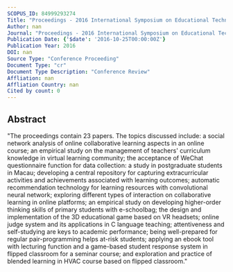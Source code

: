 ```yaml
---
SCOPUS_ID: 84999293274
Title: "Proceedings - 2016 International Symposium on Educational Technology, ISET 2016"
Author: nan
Journal: "Proceedings - 2016 International Symposium on Educational Technology, ISET 2016"
Publication Date: {'$date': '2016-10-25T00:00:00Z'}
Publication Year: 2016
DOI: nan
Source Type: "Conference Proceeding"
Document Type: "cr"
Document Type Description: "Conference Review"
Affliation: nan
Affliation Country: nan
Cited by count: 0
---
```


## Abstract
"The proceedings contain 23 papers. The topics discussed include: a social network analysis of online collaborative learning aspects in an online course; an empirical study on the management of teachers' curriculum knowledge in virtual learning community; the acceptance of WeChat questionnaire function for data collection: a study in postgraduate students in Macau; developing a central repository for capturing extracurricular activities and achievements associated with learning outcomes; automatic recommendation technology for learning resources with convolutional neural network; exploring different types of interaction on collaborative learning in online platforms; an empirical study on developing higher-order thinking skills of primary students with e-schoolbag; the design and implementation of the 3D educational game based on VR headsets; online judge system and its applications in C language teaching; attentiveness and self-studying are keys to academic performance; being well-prepared for regular pair-programming helps at-risk students; applying an ebook tool with lecturing function and a game-based student response system in flipped classroom for a seminar course; and exploration and practice of blended learning in HVAC course based on flipped classroom."
